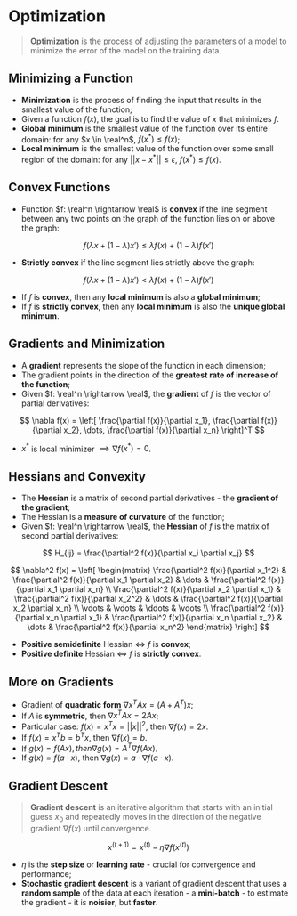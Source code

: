 # Optimization

> **Optimization** is the process of adjusting the parameters of a model to minimize the error of the model on the training data.

## Minimizing a Function

* **Minimization** is the process of finding the input that results in the smallest value of the function;
* Given a function $f(x)$, the goal is to find the value of $x$ that minimizes $f$.
* **Global minimum** is the smallest value of the function over its entire domain: for any $x \in \real^n$, $f(x^*) \leq f(x)$;
* **Local minimum** is the smallest value of the function over some small region of the domain: for any $||x - x^*|| \leq \epsilon$, $f(x^*) \leq f(x)$.

## Convex Functions

* Function $f: \real^n \rightarrow \real$ is **convex** if the line segment between any two points on the graph of the function lies on or above the graph:

$$
f(\lambda x + (1 - \lambda)x') \leq \lambda f(x) + (1 - \lambda)f(x')
$$

* **Strictly convex** if the line segment lies strictly above the graph:

$$
f(\lambda x + (1 - \lambda)x') < \lambda f(x) + (1 - \lambda)f(x')
$$

* If $f$ is **convex**, then any **local minimum** is also a **global minimum**;
* If $f$ is **strictly convex**, then any **local minimum** is also the **unique global minimum**.

## Gradients and Minimization

* A **gradient** represents the slope of the function in each dimension;
* The gradient points in the direction of the **greatest rate of increase of the function**;
* Given $f: \real^n \rightarrow \real$, the **gradient** of $f$ is the vector of partial derivatives:

$$
\nabla f(x) = \left[ \frac{\partial f(x)}{\partial x_1}, \frac{\partial f(x)}{\partial x_2}, \dots, \frac{\partial f(x)}{\partial x_n} \right]^T
$$

* $x^*$ is local minimizer $\implies \nabla f(x^*) = 0$.

## Hessians and Convexity

* The **Hessian** is a matrix of second partial derivatives - the **gradient of the gradient**;
* The Hessian is a **measure of curvature** of the function;
* Given $f: \real^n \rightarrow \real$, the **Hessian** of $f$ is the matrix of second partial derivatives:

$$
H_{ij} = \frac{\partial^2 f(x)}{\partial x_i \partial x_j}
$$

$$
\nabla^2 f(x) = \left[ \begin{matrix}
\frac{\partial^2 f(x)}{\partial x_1^2} & \frac{\partial^2 f(x)}{\partial x_1 \partial x_2} & \dots & \frac{\partial^2 f(x)}{\partial x_1 \partial x_n} \\
\frac{\partial^2 f(x)}{\partial x_2 \partial x_1} & \frac{\partial^2 f(x)}{\partial x_2^2} & \dots & \frac{\partial^2 f(x)}{\partial x_2 \partial x_n} \\
\vdots & \vdots & \ddots & \vdots \\
\frac{\partial^2 f(x)}{\partial x_n \partial x_1} & \frac{\partial^2 f(x)}{\partial x_n \partial x_2} & \dots & \frac{\partial^2 f(x)}{\partial x_n^2}
\end{matrix} \right]
$$

* **Positive semidefinite** Hessian $\iff$ $f$ is **convex**;
* **Positive definite** Hessian $\iff$ $f$ is **strictly convex**.

## More on Gradients

* Gradient of **quadratic form** $\nabla x^T A x = (A + A^T) x$;
* If $A$ is **symmetric**, then $\nabla x^T A x = 2 A x$;
* Particular case: $f(x) = x^T x = ||x||^2$, then $\nabla f(x) = 2 x$.
* If $f(x) = x^T b = b^T x$, then $\nabla f(x) = b$.
* If $g(x) = f(Ax), then \nabla g(x) = A^T \nabla f(Ax)$.
* If $g(x) = f(a \cdot x)$, then $\nabla g(x) = a \cdot \nabla f(a \cdot x)$.

## Gradient Descent

> **Gradient descent** is an iterative algorithm that starts with an initial guess $x_0$ and repeatedly moves in the direction of the negative gradient $\nabla f(x)$ until convergence.

$$
x^{(t+1)} = x^{(t)} - \eta \nabla f(x^{(t)})
$$

* $\eta$ is the **step size** or **learning rate** - crucial for convergence and performance;
* **Stochastic gradient descent** is a variant of gradient descent that uses a **random sample** of the data at each iteration - a **mini-batch** - to estimate the gradient - it is **noisier**, but **faster**.